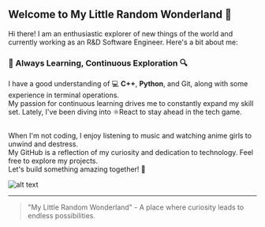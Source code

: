 ## Welcome to My Little Random Wonderland 🌟
Hi there! I am an enthusiastic explorer of new things of the world and currently working as an R&D Software Engineer. Here's a bit about me:

### 🌱 Always Learning, Continuous Exploration 🔍
I have a good understanding of 💻 **C++**, **Python**, and Git, along with some experience in terminal operations.<br />
My passion for continuous learning drives me to constantly expand my skill set. Lately, I've been diving into ⚛️React to stay ahead in the tech game.

<br />
When I'm not coding, I enjoy listening to music and watching anime girls to unwind and destress.


<br />
My GitHub is a reflection of my curiosity and dedication to technology. Feel free to explore my projects.
<br />
Let's build something amazing together! 🚀

![alt text]([http://url/to/img.png](https://res.cloudinary.com/omaha-code/image/upload/ar_4:3,c_fill,dpr_1.0,e_art:quartz,g_auto,h_396,q_auto:best,t_Linkedin_official,w_1584/v1561576558/mountains-1412683_1280.png))

---

> "My Little Random Wonderland" - A place where curiosity leads to endless possibilities.
